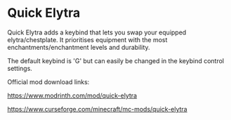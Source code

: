 # Quick Elytra
Quick Elytra adds a keybind that lets you swap your equipped elytra/chestplate. It prioritises equipment with the most enchantments/enchantment levels and durability.

The default keybind is 'G' but can easily be changed in the keybind control settings.

Official mod download links:

https://www.modrinth.com/mod/quick-elytra

https://www.curseforge.com/minecraft/mc-mods/quick-elytra
